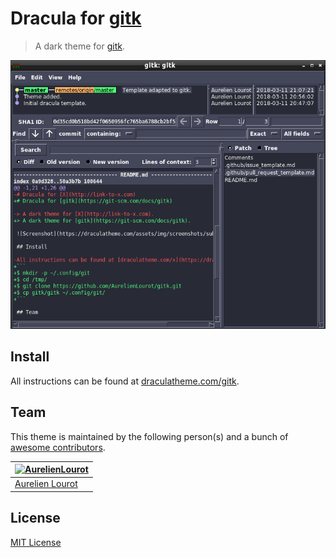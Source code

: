 # Dracula for [gitk](https://git-scm.com/docs/gitk)

> A dark theme for [gitk](https://git-scm.com/docs/gitk).

![Screenshot](./screenshot.png)

## Install

All instructions can be found at [draculatheme.com/gitk](https://draculatheme.com/gitk).

## Team

This theme is maintained by the following person(s) and a bunch of [awesome contributors](https://github.com/dracula/gitk/graphs/contributors).

[![AurelienLourot](https://avatars0.githubusercontent.com/u/11795312?v=4&s=70)](https://github.com/AurelienLourot) |
--- |
[Aurelien Lourot](https://github.com/AurelienLourot) |

## License

[MIT License](./LICENSE)
